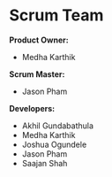 # Scrum Team

**Product Owner:**
- Medha Karthik
  
**Scrum Master:**
- Jason Pham

**Developers:**
- Akhil Gundabathula
- Medha Karthik
- Joshua Ogundele
- Jason Pham
- Saajan Shah
